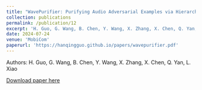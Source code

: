 ```yaml
---
title: "WavePurifier: Purifying Audio Adversarial Examples via Hierarchical Diffusion Models"
collection: publications
permalink: /publication/12
excerpt: 'H. Guo, G. Wang, B. Chen, Y. Wang, X. Zhang, X. Chen, Q. Yan, L. Xiao'
date: 2024-07-24
venue: 'MobiCom'
paperurl: 'https://hanqingguo.github.io/papers/wavepurifier.pdf'
---
```

Authors: H. Guo, G. Wang, B. Chen, Y. Wang, X. Zhang, X. Chen, Q. Yan, L. Xiao

<!-- [Slides](https://yuandaw.github.io//files/SDRLite.pdf) -->

[Download paper here](https://hanqingguo.github.io/papers/wavepurifier.pdf)

